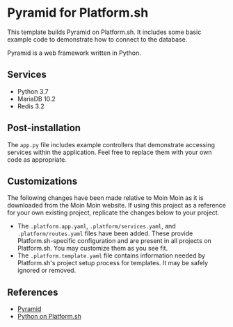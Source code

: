 # Pyramid for Platform.sh

This template builds Pyramid on Platform.sh.  It includes some basic example code to demonstrate how to connect to the database.

Pyramid is a web framework written in Python.

## Services

* Python 3.7
* MariaDB 10.2
* Redis 3.2

## Post-installation

The `app.py` file includes example controllers that demonstrate accessing services within the application.  Feel free to replace them with your own code as appropriate.

## Customizations

The following changes have been made relative to Moin Moin as it is downloaded from the Moin Moin website.  If using this project as a reference for your own existing project, replicate the changes below to your project.

* The `.platform.app.yaml`, `.platform/services.yaml`, and `.platform/routes.yaml` files have been added.  These provide Platform.sh-specific configuration and are present in all projects on Platform.sh.  You may customize them as you see fit.
* The `.platform.template.yaml` file contains information needed by Platform.sh's project setup process for templates.  It may be safely ignored or removed.

## References

* [Pyramid](https://trypyramid.com/)
* [Python on Platform.sh](https://docs.platform.sh/languages/python.html)
